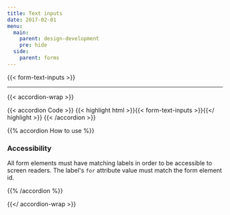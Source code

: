 ```yaml
---
title: Text inputs
date: 2017-02-01
menu:
  main:
    parent: design-development
    pre: hide
  side:
    parent: forms
---
```


{{< form-text-inputs >}}

---

{{< accordion-wrap >}}

{{< accordion Code >}}
  {{< highlight html >}}{{< form-text-inputs >}}{{</ highlight >}}
{{< /accordion >}}

{{% accordion How to use %}}
### Accessibility

All form elements must have matching labels in order to be accessible to screen readers. The label's `for` attribute value must match the form element id.

{{% /accordion %}}

{{</ accordion-wrap >}}
